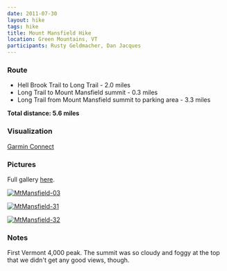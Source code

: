 ```yaml
---
date: 2011-07-30
layout: hike
tags: hike
title: Mount Mansfield Hike
location: Green Mountains, VT
participants: Rusty Geldmacher, Dan Jacques
---
```


### Route

  * Hell Brook Trail to Long Trail - 2.0 miles
  * Long Trail to Mount Mansfield summit - 0.3 miles
  * Long Trail from Mount Mansfield summit to parking area - 3.3 miles

**Total distance: 5.6 miles**

### Visualization

[Garmin Connect](http://connect.garmin.com/activity/102927873)

### Pictures

Full gallery [here](http://www.flickr.com/photos/geldmacher/sets/72157629137152399/).

[![MtMansfield-03](http://farm7.staticflickr.com/6063/6082818024_c1e9cd0bca.jpg)](http://www.flickr.com/photos/geldmacher/6082818024/)

[![MtMansfield-31](http://farm7.staticflickr.com/6195/6082288479_9bfca71f7f.jpg)](http://www.flickr.com/photos/geldmacher/6082288479/)

[![MtMansfield-32](http://farm7.staticflickr.com/6210/6082830998_ff515faf18.jpg)](http://www.flickr.com/photos/geldmacher/6082830998/)

### Notes

First Vermont 4,000 peak. The summit was so cloudy and foggy at the top that we didn't get any good views, though.
